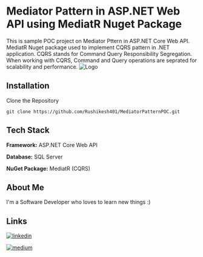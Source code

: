 
# Mediator Pattern in ASP.NET Web API using MediatR Nuget Package

This is sample POC project on Mediator Pttern in ASP.NET Core Web API. MediatR Nuget package used to implement CQRS pattern in .NET application.
CQRS stands for Command Query Responsibility Segregation.
When working with CQRS, Command and Query operations are seprated for scalability and performance.
![Logo](https://media.dev.to/cdn-cgi/image/width=1000,height=420,fit=cover,gravity=auto,format=auto/https%3A%2F%2Fdev-to-uploads.s3.amazonaws.com%2Fuploads%2Farticles%2F7yjkery8l4xjpbsct18s.png)


## Installation

Clone the Repository

``` 
git clone https://github.com/Rushikesh401/MediatorPatternPOC.git
```
    
## Tech Stack

**Framework:** ASP.NET Core Web API  

**Database:** SQL Server

**NuGet Package:** MediatR (CQRS)


## About Me
I'm a Software Developer who loves to learn new things :)

## Links
[![linkedin](https://img.shields.io/badge/linkedin-0A66C2?style=for-the-badge&logo=linkedin&logoColor=white)](https://www.linkedin.com/in/rushikesh-suradkar/)

[![medium](https://img.shields.io/badge/Medium-12100E?style=for-the-badge&logo=medium&logoColor=white)](https://medium.com/@rushikeshsuradkar2000)
